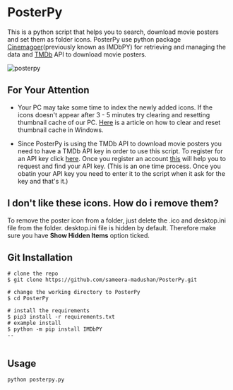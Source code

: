 # PosterPy

This is a python script that helps you to search, download movie posters and set them as folder icons. PosterPy use python package [Cinemagoer](https://imdbpy.readthedocs.io/en/latest/)(previously known as IMDbPY) for retrieving and managing the data and [TMDb](https://www.themoviedb.org/) API to download movie posters.

![posterpy](https://user-images.githubusercontent.com/62229971/221837376-d4075c72-a4c8-4fa5-a911-fccc5b41b51c.png)

## For Your Attention

- Your PC may take some time to index the newly added icons. If the icons doesn't appear after 3 - 5 minutes try clearing and resetting thumbnail cache of our PC. [Here](https://www.sevenforums.com/tutorials/10797-thumbnail-cache-clear-reset.html) is a article on how to clear and reset thumbnail cache in Windows.

- Since PosterPy is using the TMDb API to download movie posters you need to have a TMDb API key in order to use this script. To register for an API key click [here](https://www.themoviedb.org/account/signup). Once you register an account [this](https://developers.themoviedb.org/3/getting-started/introduction) will help you to request and find your API key. (This is an one time process. Once you obatin your API key you need to enter it to the script when it ask for the key and that's it.)

## I don't like these icons. How do i remove them?

To remove the poster icon from a folder, just delete the .ico and desktop.ini file from the folder. desktop.ini file is hidden by default. Therefore make sure you have **Show Hidden Items** option ticked.

## Git Installation

```
# clone the repo
$ git clone https://github.com/sameera-madushan/PosterPy.git

# change the working directory to PosterPy
$ cd PosterPy

# install the requirements
$ pip3 install -r requirements.txt
# example install
$ python -m pip install IMDbPY
--


```

## Usage

```
python posterpy.py
```
